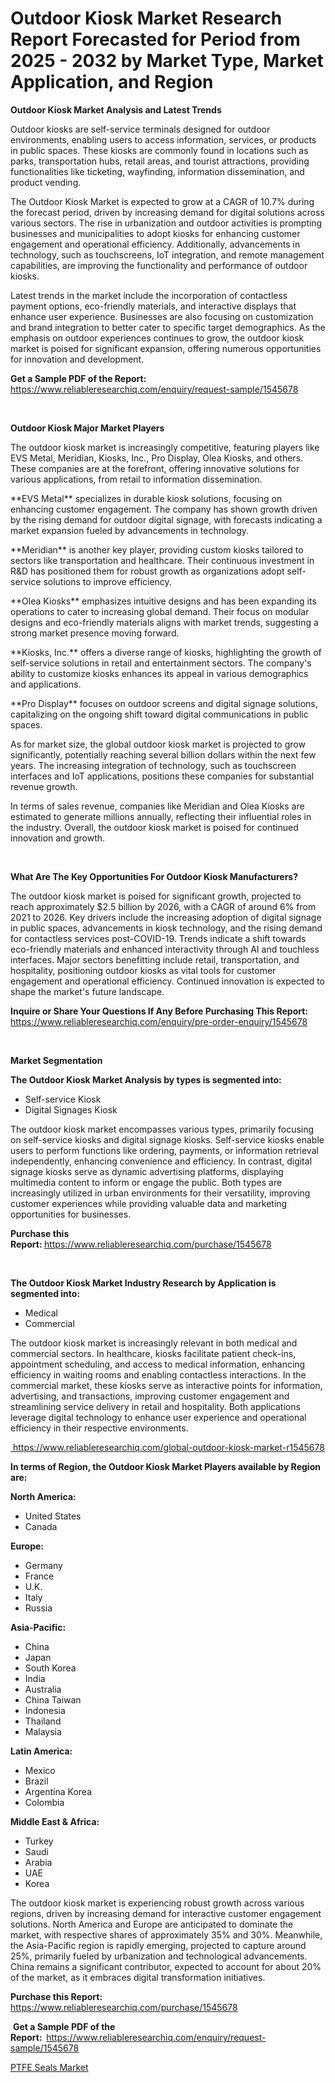 <p><h1>Outdoor Kiosk Market Research Report Forecasted for Period from 2025 -  2032 by Market Type, Market Application, and Region</h1></p><p><strong>Outdoor Kiosk Market Analysis and Latest Trends</strong></p>
<p><p>Outdoor kiosks are self-service terminals designed for outdoor environments, enabling users to access information, services, or products in public spaces. These kiosks are commonly found in locations such as parks, transportation hubs, retail areas, and tourist attractions, providing functionalities like ticketing, wayfinding, information dissemination, and product vending.</p><p>The Outdoor Kiosk Market is expected to grow at a CAGR of 10.7% during the forecast period, driven by increasing demand for digital solutions across various sectors. The rise in urbanization and outdoor activities is prompting businesses and municipalities to adopt kiosks for enhancing customer engagement and operational efficiency. Additionally, advancements in technology, such as touchscreens, IoT integration, and remote management capabilities, are improving the functionality and performance of outdoor kiosks.</p><p>Latest trends in the market include the incorporation of contactless payment options, eco-friendly materials, and interactive displays that enhance user experience. Businesses are also focusing on customization and brand integration to better cater to specific target demographics. As the emphasis on outdoor experiences continues to grow, the outdoor kiosk market is poised for significant expansion, offering numerous opportunities for innovation and development.</p></p>
<p><strong>Get a Sample PDF of the Report:&nbsp;</strong> <a href="https://www.reliableresearchiq.com/enquiry/request-sample/1545678?utm_campaign=2271&utm_medium=2&utm_source=Github&utm_content=ia&utm_term=08042025&utm_id=outdoor-kiosk">https://www.reliableresearchiq.com/enquiry/request-sample/1545678</a></p>
<p>&nbsp;</p>
<p><strong>Outdoor Kiosk Major Market Players</strong></p>
<p><p>The outdoor kiosk market is increasingly competitive, featuring players like EVS Metal, Meridian, Kiosks, Inc., Pro Display, Olea Kiosks, and others. These companies are at the forefront, offering innovative solutions for various applications, from retail to information dissemination.</p><p>**EVS Metal** specializes in durable kiosk solutions, focusing on enhancing customer engagement. The company has shown growth driven by the rising demand for outdoor digital signage, with forecasts indicating a market expansion fueled by advancements in technology.</p><p>**Meridian** is another key player, providing custom kiosks tailored to sectors like transportation and healthcare. Their continuous investment in R&D has positioned them for robust growth as organizations adopt self-service solutions to improve efficiency.</p><p>**Olea Kiosks** emphasizes intuitive designs and has been expanding its operations to cater to increasing global demand. Their focus on modular designs and eco-friendly materials aligns with market trends, suggesting a strong market presence moving forward.</p><p>**Kiosks, Inc.** offers a diverse range of kiosks, highlighting the growth of self-service solutions in retail and entertainment sectors. The company's ability to customize kiosks enhances its appeal in various demographics and applications.</p><p>**Pro Display** focuses on outdoor screens and digital signage solutions, capitalizing on the ongoing shift toward digital communications in public spaces. </p><p>As for market size, the global outdoor kiosk market is projected to grow significantly, potentially reaching several billion dollars within the next few years. The increasing integration of technology, such as touchscreen interfaces and IoT applications, positions these companies for substantial revenue growth.</p><p>In terms of sales revenue, companies like Meridian and Olea Kiosks are estimated to generate millions annually, reflecting their influential roles in the industry. Overall, the outdoor kiosk market is poised for continued innovation and growth.</p></p>
<p>&nbsp;</p>
<p><strong>What Are The Key Opportunities For Outdoor Kiosk Manufacturers?</strong></p>
<p><p>The outdoor kiosk market is poised for significant growth, projected to reach approximately $2.5 billion by 2026, with a CAGR of around 6% from 2021 to 2026. Key drivers include the increasing adoption of digital signage in public spaces, advancements in kiosk technology, and the rising demand for contactless services post-COVID-19. Trends indicate a shift towards eco-friendly materials and enhanced interactivity through AI and touchless interfaces. Major sectors benefitting include retail, transportation, and hospitality, positioning outdoor kiosks as vital tools for customer engagement and operational efficiency. Continued innovation is expected to shape the market's future landscape.</p></p>
<p><strong>Inquire or Share Your Questions If Any Before Purchasing This Report:</strong> <a href="https://www.reliableresearchiq.com/enquiry/pre-order-enquiry/1545678?utm_campaign=2271&utm_medium=2&utm_source=Github&utm_content=ia&utm_term=08042025&utm_id=outdoor-kiosk">https://www.reliableresearchiq.com/enquiry/pre-order-enquiry/1545678</a></p>
<p>&nbsp;</p>
<p><strong>Market Segmentation</strong></p>
<p><strong>The Outdoor Kiosk Market Analysis by types is segmented into:</strong></p>
<p><ul><li>Self-service Kiosk</li><li>Digital Signages Kiosk</li></ul></p>
<p><p>The outdoor kiosk market encompasses various types, primarily focusing on self-service kiosks and digital signage kiosks. Self-service kiosks enable users to perform functions like ordering, payments, or information retrieval independently, enhancing convenience and efficiency. In contrast, digital signage kiosks serve as dynamic advertising platforms, displaying multimedia content to inform or engage the public. Both types are increasingly utilized in urban environments for their versatility, improving customer experiences while providing valuable data and marketing opportunities for businesses.</p></p>
<p><strong>Purchase this Report:&nbsp;</strong><a href="https://www.reliableresearchiq.com/purchase/1545678?utm_campaign=2271&utm_medium=2&utm_source=Github&utm_content=ia&utm_term=08042025&utm_id=outdoor-kiosk">https://www.reliableresearchiq.com/purchase/1545678</a></p>
<p>&nbsp;</p>
<p><strong>The Outdoor Kiosk Market Industry Research by Application is segmented into:</strong></p>
<p><ul><li>Medical</li><li>Commercial</li></ul></p>
<p><p>The outdoor kiosk market is increasingly relevant in both medical and commercial sectors. In healthcare, kiosks facilitate patient check-ins, appointment scheduling, and access to medical information, enhancing efficiency in waiting rooms and enabling contactless interactions. In the commercial market, these kiosks serve as interactive points for information, advertising, and transactions, improving customer engagement and streamlining service delivery in retail and hospitality. Both applications leverage digital technology to enhance user experience and operational efficiency in their respective environments.</p></p>
<p><a href="https://www.reliableresearchiq.com/global-outdoor-kiosk-market-r1545678?utm_campaign=2271&utm_medium=2&utm_source=Github&utm_content=ia&utm_term=08042025&utm_id=outdoor-kiosk">&nbsp;https://www.reliableresearchiq.com/global-outdoor-kiosk-market-r1545678</a></p>
<p><strong>In terms of Region, the Outdoor Kiosk Market Players available by Region are:</strong></p>
<p>
    <p> <strong> North America: </strong>
        <ul>
            <li>United States</li>
            <li>Canada</li>
        </ul>
        </p> 
    <p> <strong> Europe: </strong>
        <ul>
            <li>Germany</li>
            <li>France</li>
            <li>U.K.</li>
            <li>Italy</li>
            <li>Russia</li>
        </ul>
        </p> 
    <p> <strong> Asia-Pacific: </strong>
        <ul>
            <li>China</li>
            <li>Japan</li>
            <li>South Korea</li>
            <li>India</li>
            <li>Australia</li>
            <li>China Taiwan</li>
            <li>Indonesia</li>
            <li>Thailand</li>
            <li>Malaysia</li>
        </ul>
        </p> 
    <p> <strong> Latin America: </strong>
        <ul>
            <li>Mexico</li>
            <li>Brazil</li>
            <li>Argentina Korea</li>
            <li>Colombia</li>
        </ul>
        </p> 
    <p> <strong> Middle East & Africa: </strong>
        <ul>
            <li>Turkey</li>
            <li>Saudi</li>
            <li>Arabia</li>
            <li>UAE</li>
            <li>Korea</li>
        </ul>
    </p>
    </p>
<p><p>The outdoor kiosk market is experiencing robust growth across various regions, driven by increasing demand for interactive customer engagement solutions. North America and Europe are anticipated to dominate the market, with respective shares of approximately 35% and 30%. Meanwhile, the Asia-Pacific region is rapidly emerging, projected to capture around 25%, primarily fueled by urbanization and technological advancements. China remains a significant contributor, expected to account for about 20% of the market, as it embraces digital transformation initiatives.</p></p>
<p><strong>Purchase this Report: </strong><a href="https://www.reliableresearchiq.com/purchase/1545678?utm_campaign=2271&utm_medium=2&utm_source=Github&utm_content=ia&utm_term=08042025&utm_id=outdoor-kiosk">https://www.reliableresearchiq.com/purchase/1545678</a></p>
<p>&nbsp;<strong>Get a Sample PDF of the Report:&nbsp;&nbsp;</strong><a href="https://www.reliableresearchiq.com/enquiry/request-sample/1545678?utm_campaign=2271&utm_medium=2&utm_source=Github&utm_content=ia&utm_term=08042025&utm_id=outdoor-kiosk">https://www.reliableresearchiq.com/enquiry/request-sample/1545678</a></p>
<p><strong></strong></p>
<p><p><a href="https://github.com/baetahassaz6/Market-Research-Report-List-1/blob/main/ptfe-seals-market.md?utm_campaign=2271&utm_medium=2&utm_source=Github&utm_content=ia&utm_term=08042025&utm_id=outdoor-kiosk">PTFE Seals Market</a></p></p>